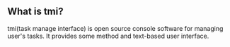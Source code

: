 ## What is tmi? ##
tmi(task manage interface) is open source console software
for managing user's tasks. It provides some method and text-based user interface.

